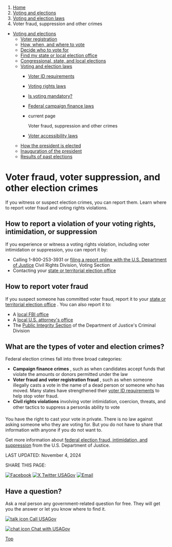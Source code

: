 1. [Home](/)
2. [Voting and elections](/voting-and-elections)
3. [Voting and election laws](/voting-laws)
4. Voter fraud, suppression and other crimes

* [Voting and elections](/voting-and-elections)
  + [Voter registration](/voter-registration)
  + [How, when, and where to vote](/how-to-vote)
  + [Decide who to vote for](/voter-research)
  + [Find my state or local election office](/state-election-office)
  + [Congressional, state, and local elections](/midterm-state-and-local-elections)
  + [Voting and election laws](/voting-laws)
    - [Voter ID requirements](/voter-id)
    - [Voting rights laws](/voting-rights)
    - [Is voting mandatory?](/is-voting-required)
    - [Federal campaign finance laws](/campaign-finance-laws)
    - current page

      Voter fraud, suppression and other crimes
    - [Voter accessibility laws](/voter-accessibility-laws)
  + [How the president is elected](/election)
  + [Inauguration of the president](/inauguration)
  + [Results of past elections](/election-results)

Voter fraud, voter suppression, and other election crimes
=========================================================

If you witness or suspect election crimes, you can report them. Learn where to report voter fraud and voting rights violations.

**How to report a violation of your voting rights, intimidation, or suppression**
---------------------------------------------------------------------------------

If you experience or witness a voting rights violation, including voter intimidation or suppression, you can report it by:

* Calling 1-800-253-3931 or
  [filing a report online with the U.S. Department of Justice](https://civilrights.justice.gov/report/)
  Civil Rights Division, Voting Section
* Contacting your
  [state or territorial election office](/state-election-office)

**How to report voter fraud**
-----------------------------

If you suspect someone has committed voter fraud, report it to your
[state or territorial election office](/state-election-office)
. You can also report it to:

* A
  [local FBI office](https://www.fbi.gov/contact-us/field-offices)
* A
  [local U.S. attorney's office](https://www.justice.gov/usao/find-your-united-states-attorney)
* The
  [Public Integrity Section](https://www.justice.gov/criminal-pin)
  of the Department of Justice's Criminal Division

What are the types of voter and election crimes?
------------------------------------------------

Federal election crimes fall into three broad categories:

* **Campaign finance crimes**
  , such as when candidates accept funds that violate the amounts or donors permitted under the law
* **Voter fraud and voter registration fraud**
  , such as when someone illegally casts a vote in the name of a dead person or someone who has moved. Many states have strengthened their
  [voter ID requirements](/voter-id)
  to help stop voter fraud.
* **Civil rights violations**
  involving voter intimidation, coercion, threats, and other tactics to suppress a personâs ability to vote

You have the right to cast your vote in private. There is no law against asking someone who they are voting for. But you do not have to share that information with anyone if you do not want to.

Get more information about
[federal election fraud, intimidation, and suppression](https://www.justice.gov/usao-nh/page/file/1328371/dl?inline)
from the U.S. Department of Justice.

LAST UPDATED:
November 4, 2024

SHARE THIS PAGE:

[![Facebook](/themes/custom/usagov/images/social-media-icons/Facebook_Icon.svg)](https://www.facebook.com/sharer/sharer.php?u=https://www.usa.gov/voter-fraud&v=3)
[![X Twitter USAGov](/themes/custom/usagov/images/social-media-icons/X_Twitter_Icon.svg?version=2)](https://twitter.com/intent/tweet?source=webclient&text=https://www.usa.gov/voter-fraud)
[![Email](/themes/custom/usagov/images/social-media-icons/Email_Icon.svg?version=2)](mailto:?subject=https://www.usa.gov/voter-fraud)

Have a question?
----------------

Ask a real person any government-related question for free. They will get you the answer or let you know where to find it.

[![talk icon](/themes/custom/usagov/images/ICONS_talk.png)
Call USAGov](/phone)

[![chat icon](/themes/custom/usagov/images/ICONS_chat.png)
Chat with USAGov](/chat)

[Top](#main-content)
